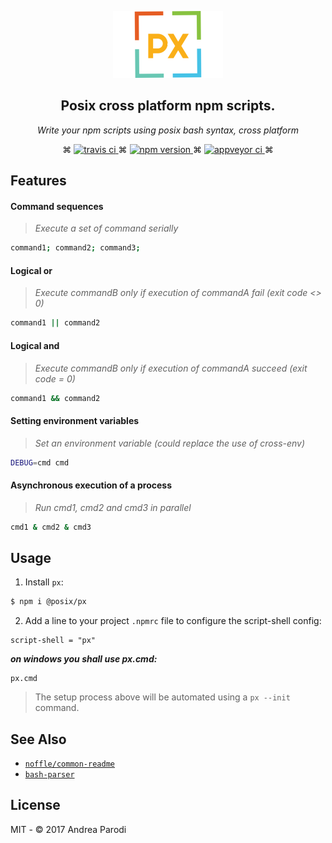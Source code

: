 <p align="center">
  <img alt="px banner" src="https://raw.githubusercontent.com/parro-it/px/master/images/logo.png">
</p>

<h2 align="center">Posix cross platform npm scripts.</h2>

<p align="center">
  <em>
  Write your npm scripts using posix bash syntax, cross platform
  </em>
</p>

<p align="center">
  ⌘
  <a href="http://travis-ci.org/parro-it/px">
    <img alt="travis ci" src="https://img.shields.io/travis/parro-it/px/master.svg?style=plastic">
  </a>
  ⌘
  <a href="https://npmjs.org/package/@posix/px">
    <img alt="npm version" src="https://img.shields.io/npm/v/@posix/px.svg?style=plastic">
  </a>
  ⌘
  <a href="https://ci.appveyor.com/project/parro-it/px">
    <img alt="appveyor ci" src="https://ci.appveyor.com/api/projects/status/ajja4gd5j5u221v9/branch/master?svg=true">
  </a>
  ⌘
</p>

## Features

#### Command sequences

> _Execute a set of command serially_

```bash
command1; command2; command3;
```

#### Logical or

> _Execute commandB only if execution of commandA fail (exit code <> 0)_

```bash
command1 || command2
```

#### Logical and

> _Execute commandB only if execution of commandA succeed (exit code = 0)_

```bash
command1 && command2
```

#### Setting environment variables

> _Set an environment variable (could replace the use of cross-env)_

```bash
DEBUG=cmd cmd
```

#### Asynchronous execution of a process

> _Run cmd1, cmd2 and cmd3 in parallel_

```bash
cmd1 & cmd2 & cmd3
```

## Usage

1. Install `px`:

```bash
$ npm i @posix/px
```

2. Add a line to your project `.npmrc` file to configure the script-shell config:

```
script-shell = "px"
```

**_on windows you shall use px.cmd:_**

```
px.cmd
```

> The setup process above will be automated using a `px --init` command.

## See Also

* [`noffle/common-readme`](https://github.com/noffle/common-readme)
* [`bash-parser`](https://github.com/vorpaljs/bash-parser)

## License

MIT - © 2017 Andrea Parodi
